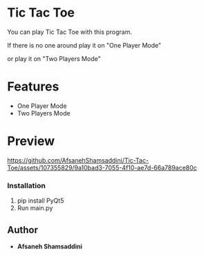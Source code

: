 # Tic Tac Toe
You can play Tic Tac Toe with this program.

If there is no one around play it on "One Player Mode"

or play it on "Two Players Mode"

# Features
- One Player Mode
- Two Players Mode

# Preview



https://github.com/AfsanehShamsaddini/Tic-Tac-Toe/assets/107355829/9a10bad3-7055-4f10-ae7d-66a789ace80c




### Installation
1. pip install PyQt5
2. Run main.py

## Author
* **Afsaneh Shamsaddini**
